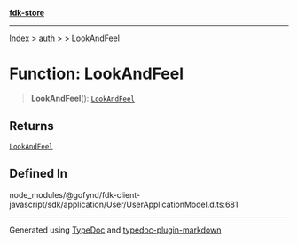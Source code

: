 [**fdk-store**](../../../README.md)
***

[Index](../../../API.md) > [auth](../../README.md) > [<internal>](../README.md) > LookAndFeel

# Function: LookAndFeel

> **LookAndFeel**(): [`LookAndFeel`](../type-aliases/type-alias.LookAndFeel.md)

## Returns

[`LookAndFeel`](../type-aliases/type-alias.LookAndFeel.md)

## Defined In

node\_modules/@gofynd/fdk-client-javascript/sdk/application/User/UserApplicationModel.d.ts:681

***
Generated using [TypeDoc](https://typedoc.org/) and [typedoc-plugin-markdown](https://www.npmjs.com/package/typedoc-plugin-markdown)
